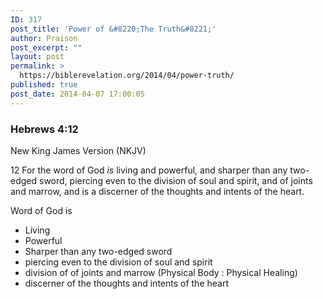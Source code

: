 ```yaml
---
ID: 317
post_title: 'Power of &#8220;The Truth&#8221;'
author: Praison
post_excerpt: ""
layout: post
permalink: >
  https://biblerevelation.org/2014/04/power-truth/
published: true
post_date: 2014-04-07 17:00:05
---
```

<div>
<div>
<h3>Hebrews 4:12</h3>
New King James Version (NKJV)

</div>
<div>

12 For the word of God <i>is</i> living and powerful, and sharper than any two-edged sword, piercing even to the division of soul and spirit, and of joints and marrow, and is a discerner of the thoughts and intents of the heart.

Word of God is

</div>
</div>
<div>
<ul>
	<li>Living</li>
	<li>Powerful</li>
	<li>Sharper than any two-edged sword</li>
	<li>piercing even to the division of soul and spirit</li>
	<li>division of of joints and marrow (Physical Body : Physical Healing)</li>
	<li>discerner of the thoughts and intents of the heart</li>
</ul>
&nbsp;

&nbsp;

</div>